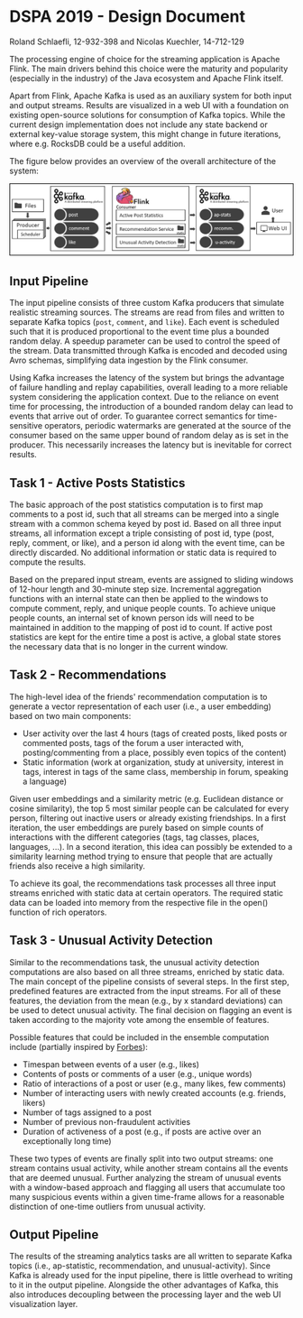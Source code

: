 # DSPA 2019 - Design Document

Roland Schlaefli, 12-932-398 and Nicolas Kuechler, 14-712-129

The processing engine of choice for the streaming application is Apache Flink. The main drivers behind this choice were the maturity and popularity (especially in the industry) of the Java ecosystem and Apache Flink itself.

Apart from Flink, Apache Kafka is used as an auxiliary system for both input and output streams. Results are visualized in a web UI with a foundation on existing open-source solutions for consumption of Kafka topics. While the current design implementation does not include any state backend or external key-value storage system, this might change in future iterations, where e.g. RocksDB could be a useful addition.

The figure below provides an overview of the overall architecture of the system:

![architecture-overview.png](architecture-overview.png)

## Input Pipeline

The input pipeline consists of three custom Kafka producers that simulate realistic streaming sources. The streams are read from files and written to separate Kafka topics (`post`, `comment`, and `like`). Each event is scheduled such that it is produced proportional to the event time plus a bounded random delay. A speedup parameter can be used to control the speed of the stream. Data transmitted through Kafka is encoded and decoded using Avro schemas, simplifying data ingestion by the Flink consumer.

Using Kafka increases the latency of the system but brings the advantage of failure handling and replay capabilities, overall leading to a more reliable system considering the application context. Due to the reliance on event time for processing, the introduction of a bounded random delay can lead to events that arrive out of order. To guarantee correct semantics for time-sensitive operators, periodic watermarks are generated at the source of the consumer based on the same upper bound of random delay as is set in the producer. This necessarily increases the latency but is inevitable for correct results.

## Task 1 - Active Posts Statistics

The basic approach of the post statistics computation is to first map comments to a post id, such that all streams can be merged into a single stream with a common schema keyed by post id. Based on all three input streams, all information except a triple consisting of post id, type (post, reply, comment, or like), and a person id along with the event time, can be directly discarded. No additional information or static data is required to compute the results.

Based on the prepared input stream, events are assigned to sliding windows of 12-hour length and 30-minute step size. Incremental aggregation functions with an internal state can then be applied to the windows to compute comment, reply, and unique people counts. To achieve unique people counts, an internal set of known person ids will need to be maintained in addition to the mapping of post id to count. If active post statistics are kept for the entire time a post is active, a global state stores the necessary data that is no longer in the current window.

## Task 2 - Recommendations

The high-level idea of the friends' recommendation computation is to generate a vector representation of each user (i.e., a user embedding) based on two main components:

- User activity over the last 4 hours (tags of created posts, liked posts or commented posts, tags of the forum a user interacted with, posting/commenting from a place, possibly even topics of the content)
- Static information (work at organization, study at university, interest in tags, interest in tags of the same class, membership in forum, speaking a language)

Given user embeddings and a similarity metric (e.g. Euclidean distance or cosine similarity), the top 5 most similar people can be calculated for every person, filtering out inactive users or already existing friendships. In a first iteration, the user embeddings are purely based on simple counts of interactions with the different categories (tags, tag classes, places, languages, ...). In a second iteration, this idea can possibly be extended to a similarity learning method trying to ensure that people that are actually friends also receive a high similarity.

To achieve its goal, the recommendations task processes all three input streams enriched with static data at certain operators. The required static data can be loaded into memory from the respective file in the open() function of rich operators.

## Task 3 - Unusual Activity Detection

Similar to the recommendations task, the unusual activity detection computations are also based on all three streams, enriched by static data. The main concept of the pipeline consists of several steps. In the first step, predefined features are extracted from the input streams. For all of these features, the deviation from the mean (e.g., by x standard deviations) can be used to detect unusual activity. The final decision on flagging an event is taken according to the majority vote among the ensemble of features.

Possible features that could be included in the ensemble computation include (partially inspired by [Forbes](https://www.forbes.com/sites/forbesagencycouncil/2018/08/06/bot-or-not-seven-ways-to-detect-an-online-bot/)):

- Timespan between events of a user (e.g., likes)
- Contents of posts or comments of a user (e.g., unique words)
- Ratio of interactions of a post or user (e.g., many likes, few comments)
- Number of interacting users with newly created accounts (e.g. friends, likers)
- Number of tags assigned to a post
- Number of previous non-fraudulent activities
- Duration of activeness of a post (e.g., if posts are active over an exceptionally long time)

These two types of events are finally split into two output streams: one stream contains usual activity, while another stream contains all the events that are deemed unusual. Further analyzing the stream of unusual events with a window-based approach and flagging all users that accumulate too many suspicious events within a given time-frame allows for a reasonable distinction of one-time outliers from unusual activity.

## Output Pipeline

The results of the streaming analytics tasks are all written to separate Kafka topics (i.e., ap-statistic, recommendation, and unusual-activity). Since Kafka is already used for the input pipeline, there is little overhead to writing to it in the output pipeline. Alongside the other advantages of Kafka, this also introduces decoupling between the processing layer and the web UI visualization layer.
